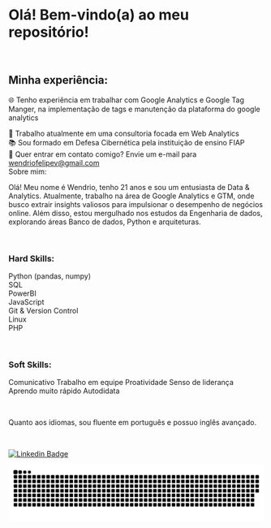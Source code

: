 # Olá! Bem-vindo(a) ao meu repositório!

<br>

## Minha experiência:

🌐 Tenho experiência em trabalhar com Google Analytics e Google Tag Manger, na implementação de tags e manutenção da plataforma do google analytics<br>

🎲 Trabalho atualmente em uma consultoria focada em Web Analytics <br>
📚 Sou formado em Defesa Cibernética pela instituição de ensino FIAP <br>
📧 Quer entrar em contato comigo? Envie um e-mail para wendriofelipev@gmail.com <br>
Sobre mim:

Olá! Meu nome é Wendrio, tenho 21 anos e sou um entusiasta de Data & Analytics. Atualmente, trabalho na área de Google Analytics e GTM, onde busco extrair insights valiosos para impulsionar o desempenho de negócios online. Além disso, estou mergulhado nos estudos da Engenharia de dados, explorando áreas Banco de dados, Python e arquiteturas.

<br>

### Hard Skills:

Python (pandas, numpy)
<br>
SQL
<br>
PowerBI
<br>
JavaScript
<br>
Git & Version Control
<br>
Linux
<br>
PHP
<br>

<br>

### Soft Skills:

Comunicativo
Trabalho em equipe
Proatividade
Senso de liderança
Aprendo muito rápido
Autodidata
<br>

<br>

Quanto aos idiomas, sou fluente em português e possuo inglês avançado.

<br>

[![Linkedin Badge](https://img.shields.io/badge/-Wendrio%20Vale-3584cc?style=flat-square&logo=Linkedin&logoColor=white&link=https:/https://www.linkedin.com/in/wendriovale/)](https://www.linkedin.com/in/wendriovale/) 

 ![Snake animation](https://github.com/WendrioV/WendrioV/blob/output/github-contribution-grid-snake.svg)

